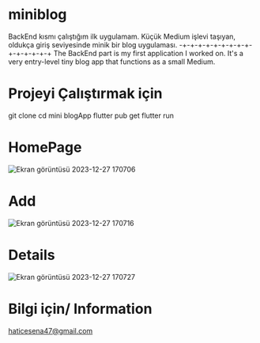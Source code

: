 # miniblog

BackEnd kısmı çalıştığım ilk uygulamam. Küçük Medium işlevi taşıyan, oldukça giriş seviyesinde minik bir blog uygulaması. 
-+-+-+-+-+-+-+-+-+-+-+-+-+-+-+
The BackEnd part is my first application I worked on. It's a very entry-level tiny blog app that functions as a small Medium. 

# Projeyi Çalıştırmak için

git clone 
cd mini blogApp
flutter pub get
flutter run 

# HomePage 
 
![Ekran görüntüsü 2023-12-27 170706](https://github.com/haticesenadere/MiniBlogApp/assets/146968990/a3982340-f2f5-480b-bba5-1a5f55252c2a)

# Add 
![Ekran görüntüsü 2023-12-27 170716](https://github.com/haticesenadere/MiniBlogApp/assets/146968990/0d4a1ce2-e1e3-4f9f-81da-86be92c526d8)

# Details

![Ekran görüntüsü 2023-12-27 170727](https://github.com/haticesenadere/MiniBlogApp/assets/146968990/64dc2adb-bc0a-4383-8816-9c0a12665d5b)


# Bilgi için/ Information
haticesena47@gmail.com 
